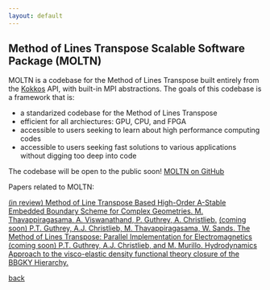 ```yaml
---
layout: default
---
```

## Method of Lines Transpose Scalable Software Package (MOLTN)

MOLTN is a codebase for the Method of Lines Transpose built entirely from the [Kokkos](https://github.com/kokkos) API, with built-in MPI abstractions.
The goals of this codebase is a framework that is:

* a standarized codebase for the Method of Lines Transpose
* efficient for all archiectures: GPU, CPU, and FPGA
* accessible to users seeking to learn about high performance computing codes
* accessible to users seeking fast solutions to various applications without digging too deep into code 

The codebase will be open to the public soon!
[MOLTN on GitHub](https://github.com/pguthrey/MOLTN)

Papers related to MOLTN:

[(in review) Method of Line Transpose Based High-Order A-Stable Embedded Boundary Scheme for Complex Geometries.  M.  Thavappiragasama, A.  Viswanathand, P. Guthrey, A. Christlieb.](./)
[(coming soon) P.T. Guthrey, A.J. Christlieb, M.  Thavappiragasama, W. Sands.  The Method of Lines Transpose: Parallel Implementation for Electromagnetics](./)
[(coming soon) P.T. Guthrey, A.J. Christlieb, and M. Murillo. Hydrodynamics Approach to the visco-elastic density functional theory closure of the BBGKY Hierarchy.](./)

[back](./)

